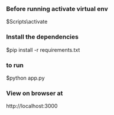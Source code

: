 ### Before running activate virtual env
$Scripts\activate

### Install the dependencies
$pip install -r requirements.txt

### to run
$python app.py

### View on browser at
http://localhost:3000